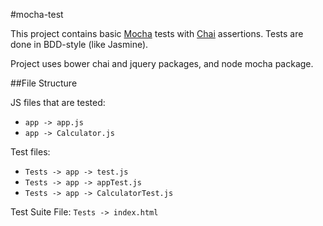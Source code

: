 #mocha-test

This project contains basic [Mocha](http://mochajs.org/) tests with [Chai](http://chaijs.com/) assertions. Tests are done in BDD-style (like Jasmine).

Project uses bower chai and jquery packages, and node mocha package.

##File Structure

JS files that are tested:
* `app -> app.js`
* `app -> Calculator.js`

Test files:
* `Tests -> app -> test.js`
* `Tests -> app -> appTest.js`
* `Tests -> app -> CalculatorTest.js`

Test Suite File:
`Tests -> index.html`
